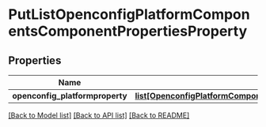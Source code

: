 # PutListOpenconfigPlatformComponentsComponentPropertiesProperty

## Properties
Name | Type | Description | Notes
------------ | ------------- | ------------- | -------------
**openconfig_platformproperty** | [**list[OpenconfigPlatformComponentsOpenconfigplatformcomponentsPropertiesProperty]**](OpenconfigPlatformComponentsOpenconfigplatformcomponentsPropertiesProperty.md) |  | [optional] 

[[Back to Model list]](../README.md#documentation-for-models) [[Back to API list]](../README.md#documentation-for-api-endpoints) [[Back to README]](../README.md)


